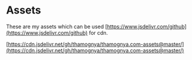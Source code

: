 # Assets

These are my assets which can be used [https://www.jsdelivr.com/github](https://www.jsdelivr.com/github) for cdn.

[https://cdn.jsdelivr.net/gh/thamognya/thamognya.com-assets@master/](https://cdn.jsdelivr.net/gh/thamognya/thamognya.com-assets@master/)
